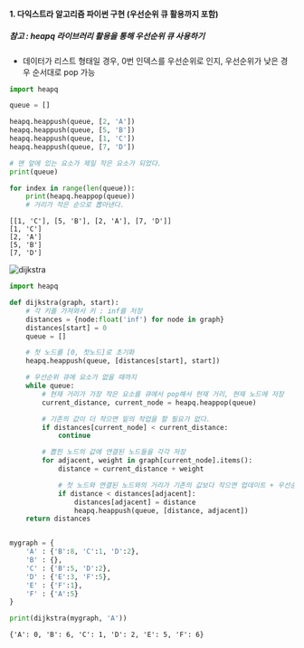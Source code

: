 #### 1. 다익스트라 알고리즘 파이썬 구현 (우선순위 큐 활용까지 포함)



##### 참고 : heapq 라이브러리 활용을 통해 우선순위 큐 사용하기

- 데이터가 리스트 형태일 경우, 0번 인덱스를 우선순위로 인지, 우선순위가 낮은 경우 순서대로 pop 가능

```python
import heapq

queue = []

heapq.heappush(queue, [2, 'A'])
heapq.heappush(queue, [5, 'B'])
heapq.heappush(queue, [1, 'C'])
heapq.heappush(queue, [7, 'D'])

# 맨 앞에 있는 요소가 제일 작은 요소가 되었다.
print(queue)

for index in range(len(queue)):
    print(heapq.heappop(queue))
    # 거리가 작은 순으로 뽑아낸다.
```

```
[[1, 'C'], [5, 'B'], [2, 'A'], [7, 'D']]
[1, 'C']
[2, 'A']
[5, 'B']
[7, 'D']
```

![dijkstra](https://user-images.githubusercontent.com/50413112/109991844-09c8ae80-7d4e-11eb-81db-f3c4a281ee01.png)

```python
import heapq

def dijkstra(graph, start):
    # 각 키를 가져와서 키 : inf를 저장
    distances = {node:float('inf') for node in graph}
    distances[start] = 0
    queue = []

    # 첫 노드를 [0, 첫노드]로 초기화
    heapq.heappush(queue, [distances[start], start])

    # 우선순위 큐에 요소가 없을 때까지
    while queue:
        # 현재 거리가 가장 작은 요소를 큐에서 pop해서 현재 거리, 현재 노드에 저장 
        current_distance, current_node = heapq.heappop(queue)

        # 기존의 값이 더 작으면 밑의 작업을 할 필요가 없다.
        if distances[current_node] < current_distance:
            continue

        # 뽑힌 노드의 값에 연결된 노드들을 각각 저장
        for adjacent, weight in graph[current_node].items():
            distance = current_distance + weight

            # 첫 노드와 연결된 노드와의 거리가 기존의 값보다 작으면 업데이트 + 우선순위 큐에 넣어준다.
            if distance < distances[adjacent]:
                distances[adjacent] = distance
                heapq.heappush(queue, [distance, adjacent])
    return distances


mygraph = {
    'A' : {'B':8, 'C':1, 'D':2},
    'B' : {},
    'C' : {'B':5, 'D':2},
    'D' : {'E':3, 'F':5},
    'E' : {'F':1},
    'F' : {'A':5}
}

print(dijkstra(mygraph, 'A'))
```

```
{'A': 0, 'B': 6, 'C': 1, 'D': 2, 'E': 5, 'F': 6}
```


